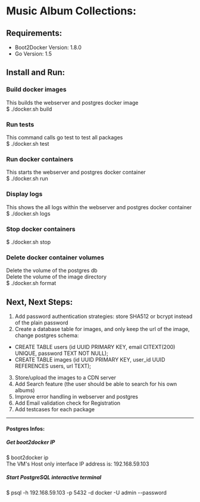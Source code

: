 # Music Album Collections:

## Requirements:
* Boot2Docker Version: 1.8.0
* Go Version: 1.5

## Install and Run:

### Build docker images
This builds the webserver and postgres docker image <br />
$ ./docker.sh build

### Run tests
This command calls go test to test all packages <br />
$ ./docker.sh test

### Run docker containers
This starts the webserver and postgres docker container <br />
$ ./docker.sh run

### Display logs
This shows the all logs within the webserver and postgres docker container <br />
$ ./docker.sh logs

### Stop docker containers
$ ./docker.sh stop

### Delete docker container volumes
Delete the volume of the postgres db <br />
Delete the volume of the image directory <br />
$ ./docker.sh format

## Next, Next Steps:
1. Add password authentication strategies: store SHA512 or bcrypt instead of the plain password
2. Create a database table for images, and only keep the url of the image, change postgres schema: 
  * CREATE TABLE users (id UUID PRIMARY KEY, email CITEXT(200) UNIQUE, password TEXT NOT NULL);
  * CREATE TABLE images (id UUID PRIMARY KEY, user_id UUID REFERENCES users, url TEXT);
3. Store/upload the images to a CDN server
4. Add Search feature (the user should be able to search for his own albums) 
4. Improve error handling in webserver and postgres
5. Add Email validation check for Registration
6. Add testcases for each package

---

#### Postgres Infos:

##### Get boot2docker IP
$ boot2docker ip <br />
 The VM's Host only interface IP address is: 192.168.59.103

##### Start PostgreSQL interactive terminal
$ psql -h 192.168.59.103 -p 5432 -d docker -U admin --password